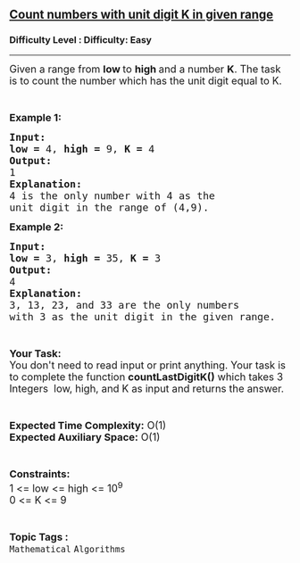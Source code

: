 <h2><a href="https://www.geeksforgeeks.org/problems/count-numbers-with-unit-digit-k-in-given-range4025/1?page=16&status=unsolved&sortBy=accuracy">Count numbers with unit digit K in given range</a></h2><h3>Difficulty Level : Difficulty: Easy</h3><hr><div class="problems_problem_content__Xm_eO"><p><span style="font-size:18px">Given a range from <strong>low </strong>to <strong>high </strong>and a number <strong>K</strong>. The task is to count the number which has the unit digit equal to K. </span></p>

<p>&nbsp;</p>

<p><span style="font-size:18px"><strong>Example 1:</strong></span></p>

<pre><span style="font-size:18px"><strong>Input:</strong></span>
<span style="font-size:18px"><strong>low = </strong>4, <strong>high = </strong>9, <strong>K = </strong>4 </span>
<span style="font-size:18px"><strong>Output:</strong></span>
<span style="font-size:18px">1</span>
<span style="font-size:18px"><strong>Explanation:</strong></span>
<span style="font-size:18px">4 is the only number with 4 as the
unit digit in the range of (4,9).</span></pre>

<p><span style="font-size:18px"><strong>Example 2:</strong></span></p>

<pre><span style="font-size:18px"><strong>Input:</strong></span>
<span style="font-size:18px"><strong>low = </strong>3, <strong>high = </strong>35, <strong>K = </strong>3 </span>
<span style="font-size:18px"><strong>Output:</strong></span>
<span style="font-size:18px">4</span>
<span style="font-size:18px"><strong>Explanation:</strong></span>
<span style="font-size:18px">3, 13, 23, and 33 are the only numbers
with 3 as the unit digit in the given range.</span></pre>

<p>&nbsp;</p>

<p><span style="font-size:18px"><strong>Your Task:</strong><br>
You don't need to read input or print anything. Your task is to complete the function <strong>countLastDigitK()</strong> which takes 3 Integers&nbsp; low, high, and K as input and returns the answer.</span></p>

<p>&nbsp;</p>

<p><span style="font-size:18px"><strong>Expected Time Complexity:</strong> O(1)<br>
<strong>Expected Auxiliary Space:</strong> O(1)</span></p>

<p>&nbsp;</p>

<p><span style="font-size:18px"><strong>Constraints:</strong></span><br>
<span style="font-size:18px">1 &lt;= low &lt;= high &lt;= 10<sup>9</sup><br>
0 &lt;= K &lt;= 9</span></p>
</div><br><p><span style=font-size:18px><strong>Topic Tags : </strong><br><code>Mathematical</code>&nbsp;<code>Algorithms</code>&nbsp;